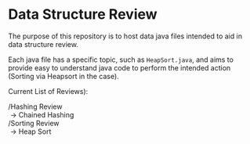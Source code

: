 # Data Structure Review

The purpose of this repository is to host data java files intended to aid in data structure review.    

Each java file has a specific topic, such as `HeapSort.java`, and aims to provide easy to understand java code to perform the
intended action (Sorting via Heapsort in the case).    

Current List of Reviews):  

/Hashing Review  
&nbsp;-> Chained Hashing    
/Sorting Review  
&nbsp;-> Heap Sort    
